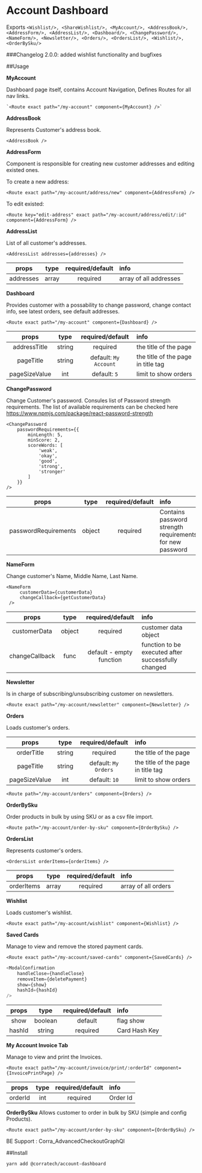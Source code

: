 # Account Dashboard

Exports
`<Wishlist/>, <ShareWishlist/>, <MyAccount/>, <AddressBook/>, <AddressForm/>, <AddressList/>, <Dashboard/>, <ChangePassword/>, <NameForm/>, <Newsletter/>, <Orders/>, <OrdersList/>, <Wishlist/>, <OrderBySku/>`

###Changelog
2.0.0: added wishlist functionality and bugfixes

##Usage

**MyAccount**

Dashboard page itself, contains Account Navigation, Defines Routes for all nav links.

```
`<Route exact path="/my-account" component={MyAccount} />`
```

**AddressBook**

Represents Customer's address book.

`<AddressBook />`

**AddressForm**

Component is responsible for creating new customer addresses and editing existed ones.

To create a new address:

```
<Route exact path="/my-account/address/new" component={AddressForm} />
```

To edit existed:

```
<Route key="edit-address" exact path="/my-account/address/edit/:id" component={AddressForm} />
```

**AddressList**

List of all customer's addresses.

`<AddressList addresses={addresses} />`

| **props** | **type** | **required/default** | **info**               |
| :-------: | :------: | :------------------: | :--------------------- |
| addresses |  array   |       required       | array of all addresses |

**Dashboard**

Provides customer with a possability to change password, change contact info, see latest orders, see default addresses.

`<Route exact path="/my-account" component={Dashboard} />`

|   **props**    | **type** |   **required/default**   | **info**                                           |
| :------------: | :------: | :----------------------: | :------------------------------------------------- |
| addressTitle   | string   | required                 | the title of the page                              |
| pageTitle      | string   | default: `My Account`    | the title of the page in title tag                 |
| pageSizeValue  | int      | default: `5`             | limit to show orders                               |

**ChangePassword**

Change Customer's password. Consules list of Password strength requirements. The list of available requirements can be checked here https://www.npmjs.com/package/react-password-strength

```
<ChangePassword
    passwordRequirements={{
        minLength: 5,
        minScore: 2,
        scoreWords: [
            'weak',
            'okay',
            'good',
            'strong',
            'stronger'
        ]
    }}
/>
```

|      **props**       | **type** | **required/default** | **info**                                                 |
| :------------------: | :------: | :------------------: | :------------------------------------------------------- |
| passwordRequirements |  object  |       required       | Contains password strength requirements for new password |

**NameForm**

Change customer's Name, Middle Name, Last Name.

```
<NameForm
     customerData={customerData}
     changeCallback={getCustomerData}
 />
```

|   **props**    | **type** |   **required/default**   | **info**                                           |
| :------------: | :------: | :----------------------: | :------------------------------------------------- |
|  customerData  |  object  |         required         | customer data object                               |
| changeCallback |   func   | default - empty function | function to be executed after successfully changed |

**Newsletter**

Is in charge of subscribing/unsubscribing customer on newsletters.

`<Route exact path="/my-account/newsletter" component={Newsletter} />`

**Orders**

Loads customer's orders.

|   **props**    | **type** |   **required/default**   | **info**                                           |
| :------------: | :------: | :----------------------: | :------------------------------------------------- |
| orderTitle     | string   | required                 | the title of the page                              |
| pageTitle      | string   | default: `My Orders`     | the title of the page in title tag                 |
| pageSizeValue  | int      | default: `10`            | limit to show orders                               |

`<Route path="/my-account/orders" component={Orders} />`

**OrderBySku**

Order products in bulk by using SKU or as a csv file import.

`<Route path="/my-account/order-by-sku" component={OrderBySku} />`

**OrdersList**

Represents customer's orders.

`<OrdersList orderItems={orderItems} />`

| **props**  | **type** | **required/default** | **info**            |
| :--------: | :------: | :------------------: | :------------------ |
| orderItems |  array   |       required       | array of all orders |

**Wishlist**

Loads customer's wishlist.

`<Route exact path="/my-account/wishlist" component={Wishlist} />`

**Saved Cards**

Manage to view and remove the stored payment cards.

`<Route exact path="/my-account/saved-cards" component={SavedCards} />`

```js
<ModalConfirmation
    handleClose={handleClose}
    removeItem={deletePayment}
    show={show}
    hashId={hashId}
/>
```

| **props** | **type** | **required/default** | **info**      |
| :-------: | :------: | :------------------: | :------------ |
|   show    | boolean  |       default        | flag show     |
|  hashId   |  string  |       required       | Card Hash Key |

**My Account Invoice Tab**

Manage to view and print the Invoices.

`<Route exact path="/my-account/invoice/print/:orderId" component={InvoicePrintPage} />`

| **props** | **type** | **required/default** | **info** |
| :-------: | :------: | :------------------: | :------- |
|  orderId  |   int    |       required       | Order Id |

**OrderBySku**
Allows customer to order in bulk by SKU (simple and config Products).

`<Route exact path="/my-account/order-by-sku" component={OrderBySku} />`

BE Support : Corra_AdvancedCheckoutGraphQl

##Install

`yarn add @corratech/account-dashboard`
